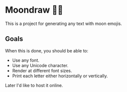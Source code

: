 # Moondraw 🌚🌝

This is a project for generating any text with moon emojis.

## Goals
When this is done, you should be able to:
- Use any font.
- Use any Unicode character.
- Render at different font sizes.
- Print each letter either horizontally or vertically.

Later I'd like to host it online.
